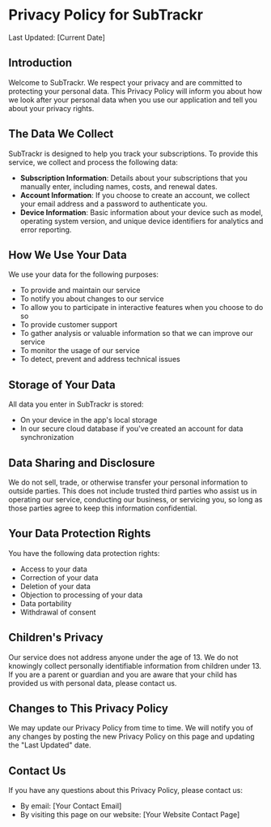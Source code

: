# Privacy Policy for SubTrackr

Last Updated: [Current Date]

## Introduction

Welcome to SubTrackr. We respect your privacy and are committed to protecting your personal data. This Privacy Policy will inform you about how we look after your personal data when you use our application and tell you about your privacy rights.

## The Data We Collect

SubTrackr is designed to help you track your subscriptions. To provide this service, we collect and process the following data:

- **Subscription Information**: Details about your subscriptions that you manually enter, including names, costs, and renewal dates.
- **Account Information**: If you choose to create an account, we collect your email address and a password to authenticate you.
- **Device Information**: Basic information about your device such as model, operating system version, and unique device identifiers for analytics and error reporting.

## How We Use Your Data

We use your data for the following purposes:

- To provide and maintain our service
- To notify you about changes to our service
- To allow you to participate in interactive features when you choose to do so
- To provide customer support
- To gather analysis or valuable information so that we can improve our service
- To monitor the usage of our service
- To detect, prevent and address technical issues

## Storage of Your Data

All data you enter in SubTrackr is stored:
- On your device in the app's local storage
- In our secure cloud database if you've created an account for data synchronization

## Data Sharing and Disclosure

We do not sell, trade, or otherwise transfer your personal information to outside parties. This does not include trusted third parties who assist us in operating our service, conducting our business, or servicing you, so long as those parties agree to keep this information confidential.

## Your Data Protection Rights

You have the following data protection rights:
- Access to your data
- Correction of your data
- Deletion of your data
- Objection to processing of your data
- Data portability
- Withdrawal of consent

## Children's Privacy

Our service does not address anyone under the age of 13. We do not knowingly collect personally identifiable information from children under 13. If you are a parent or guardian and you are aware that your child has provided us with personal data, please contact us.

## Changes to This Privacy Policy

We may update our Privacy Policy from time to time. We will notify you of any changes by posting the new Privacy Policy on this page and updating the "Last Updated" date.

## Contact Us

If you have any questions about this Privacy Policy, please contact us:
- By email: [Your Contact Email]
- By visiting this page on our website: [Your Website Contact Page] 
